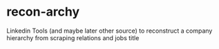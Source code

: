 # recon-archy
Linkedin Tools (and maybe later other source) to reconstruct a company hierarchy from scraping relations and jobs title
